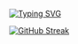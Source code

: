 [![Typing SVG](https://readme-typing-svg.demolab.com?font=Fira+Code&pause=1000&center=true&vCenter=true&width=435&height=100&lines=Julius+Matheka+Charles;Learning+something+new+everyday)](https://git.io/typing-svg)

[![GitHub Streak](https://streak-stats.demolab.com/?user=1MjCee)](https://git.io/streak-stats)
